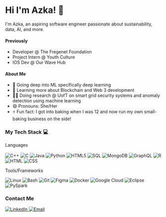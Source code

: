 # Hi I'm Azka! 👋

I'm Azka, an aspiring software engineer passionate about sustainability, data, AI, and more. 

#### Previously 
<ul>
  <li>Developer @ The Fregenet Foundation</li>
  <li>Project Intern @ Youth Culture</li>
  <li>IOS Dev @ Our Wave Hub</li>
</ul>

#### About Me 
- 🔭 Going deep into ML specifically deep learning 
- 🌱 Learning more about Blockchain and Web 3 development
- 👩‍💻 Doing research @ UofT on smart grid security systems and anomaly detection using machine learning
- 😄 Pronouns: She/Her
- ⚡ Fun fact: I got into baking when I was 12 and now run my own small-baking business on the side! 

### My Tech Stack 💻
Languages  <br>  <br> 
![C++](https://img.shields.io/badge/C++-%23007ACC.svg?style=for-the-badge&logo=C++&logoColor=white)
![C](https://img.shields.io/badge/C-%23F24E1E.svg?style=for-the-badge&logo=C&logoColor=white)
![Java](https://img.shields.io/badge/java-%2338B2AC.svg?style=for-the-badge&logo=java-css&logoColor=white)
![Python](https://img.shields.io/badge/python-3670A0?style=for-the-badge&logo=python&logoColor=ffdd54)
![HTML5](https://img.shields.io/badge/html5-%23E34F26.svg?style=for-the-badge&logo=html5&logoColor=white)
![SQL](https://img.shields.io/badge/sql-%234ea94b.svg?style=for-the-badge&logo=sql&logoColor=white)
![MongoDB](https://img.shields.io/badge/MongoDB-%234ea94b.svg?style=for-the-badge&logo=mongodb&logoColor=white)
![GraphQL](https://img.shields.io/badge/GraphQL-039BE5?style=for-the-badge&logo=GraphQL&logoColor=#FFCB33)
![R](https://img.shields.io/badge/R-%2320232a.svg?style=for-the-badge&logo=R&logoColor=%2361DAFB)
![HTML](https://img.shields.io/badge/HTML-%23000.svg?style=for-the-badge&logo=HTML&logoColor=white)
![CSS](https://img.shields.io/badge/CSS-%23E4405F.svg?style=for-the-badge&logo=CSS&logoColor=white"alt="CSS")


Tools/Frameworks  

![Linux](https://img.shields.io/badge/Linux-%2320232a.svg?style=for-the-badge&logo=Linux&logoColor=%2361DAFB)
![Bash](https://img.shields.io/badge/Bash-%230175C2.svg?style=for-the-badge&logo=Bash&logoColor=white)
![Git](https://img.shields.io/badge/Git-%234285F4.svg?style=for-the-badge&logo=Git&logoColor=white)
![Figma](https://img.shields.io/badge/Figma-%23430098.svg?style=for-the-badge&logo=Figma&logoColor=white)
![Docker](https://img.shields.io/badge/Docker-%234ea94b.svg?style=for-the-badge&logo=Docker&logoColor=white)
![Google Cloud](https://img.shields.io/badge/Google_Cloud-%23000.svg?style=for-the-badge&logo=Google_Cloud&logoColor=white)
![Eclipse](https://img.shields.io/badge/Eclipse-%23F24E1E.svg?style=for-the-badge&logo=Eclipse&logoColor=white)
![PySpark](https://img.shields.io/badge/PySpark-039BE5?style=for-the-badge&logo=PySpark&logoColor=#FFCB33)

### Contact Me 
<a href="https://www.linkedin.com/in/azkasiddiqui/" target="_blank">
  <img src="https://img.shields.io/badge/linkedin-%230077B5.svg?style=for-the-badge&logo=linkedin&logoColor=white" alt="LinkedIn"/>
</a>

<a href="mailto:azkasiddiqui240@gmail.com" target="_blank">
  <img src="https://img.shields.io/badge/Email-D14836?style=for-the-badge&logo=Email&logoColor=white" alt="Email"/>
</a>



        
